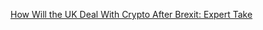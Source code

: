 [How Will the UK Deal With Crypto After Brexit: Expert Take](https://cointelegraph.com/news/how-will-the-uk-deal-with-crypto-after-brexit-expert-take)